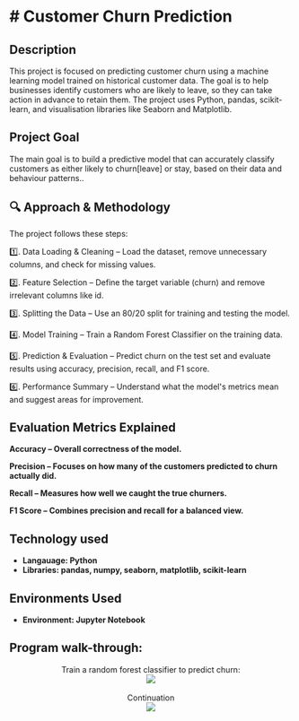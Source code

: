 

<h1># Customer Churn Prediction </h1>



<h2>Description</h2>
This project is focused on predicting customer churn using a machine learning model trained on historical customer data. The goal is to help businesses identify customers who are likely to leave, so they can take action in advance to retain them. The project uses Python, pandas, scikit-learn, and visualisation libraries like Seaborn and Matplotlib.
 <br />
 
<h2>Project Goal</h2>
  
The main goal is to build a predictive model that can accurately classify customers as either likely to churn[leave] or stay, based on their data and behaviour patterns..


<h2>🔍 Approach & Methodology</h2>
  
The project follows these steps:  

</b>1️⃣. Data Loading & Cleaning – Load the dataset, remove unnecessary columns, and check for missing values.

2️⃣. Feature Selection – Define the target variable (churn) and remove irrelevant columns like id.

3️⃣. Splitting the Data – Use an 80/20 split for training and testing the model.

4️⃣. Model Training – Train a Random Forest Classifier on the training data.

5️⃣. Prediction & Evaluation – Predict churn on the test set and evaluate results using accuracy, precision, recall, and F1 score.

6️⃣. Performance Summary – Understand what the model's metrics mean and suggest areas for improvement. </b> 

<h2>Evaluation Metrics Explained</h2>
 <b>Accuracy – Overall correctness of the model.

Precision – Focuses on how many of the customers predicted to churn actually did.

Recall – Measures how well we caught the true churners.

F1 Score – Combines precision and recall for a balanced view.</b>

<h2>Technology used</h2>

- <b>Langauage: Python</b>
-  <b>Libraries: pandas, numpy, seaborn, matplotlib, scikit-learn</b>


<h2>Environments Used </h2>

- <b>Environment: Jupyter Notebook </b>

<h2>Program walk-through:</h2>

<p align="center">
Train a random forest classifier to predict churn: <br/>
<img src = "https://i.imgur.com/zXC52TK.png](https://imgur.com/a/TxersKE)](https://i.imgur.com/zXC52TK.png"/>
<br />
<br />
Continuation   <br/>
<img src="https://i.imgur.com/7WOLeRY.png"/>
<br />
